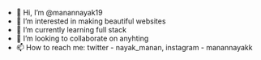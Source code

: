 - 👋 Hi, I’m @manannayak19
- 👀 I’m interested in making beautiful websites
- 🌱 I’m currently learning full stack
- 💞️ I’m looking to collaborate on anyhting
- 📫 How to reach me:  twitter - nayak_manan, instagram - manannayakk
                    

<!---
manannayak19/manannayak19 is a ✨ special ✨ repository because its `README.md` (this file) appears on your GitHub profile.
You can click the Preview link to take a look at your changes.
--->
